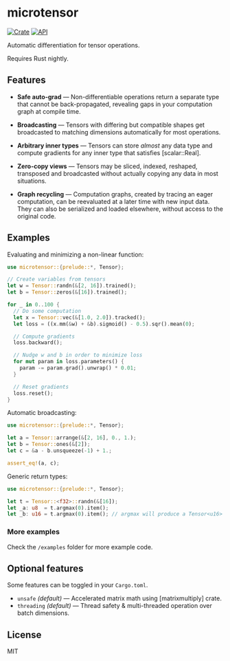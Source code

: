 # microtensor

[![Crate](https://img.shields.io/crates/v/microtensor.svg)](https://crates.io/crates/microtensor)
[![API](https://docs.rs/microtensor/badge.svg)](https://docs.rs/microtensor)

Automatic differentiation for tensor operations.

Requires Rust nightly.

## Features

- **Safe auto-grad** — Non-differentiable operations return a separate
type that cannot be back-propagated, revealing gaps in your computation graph
at compile time.

- **Broadcasting** — Tensors with differing but compatible shapes get
broadcasted to matching dimensions automatically for most operations.

- **Arbitrary inner types** — Tensors can store *almost* any data type and
compute gradients for any inner type that satisfies [scalar::Real].

- **Zero-copy views** — Tensors may be sliced, indexed, reshaped, transposed and
broadcasted without actually copying any data in most situations.

- **Graph recycling** — Computation graphs, created by tracing an eager computation,
can be reevaluated at a later time with new input data. They can also be serialized
and loaded elsewhere, without access to the original code.

## Examples

Evaluating and minimizing a non-linear function:
```rust
use microtensor::{prelude::*, Tensor};

// Create variables from tensors
let w = Tensor::randn(&[2, 16]).trained();
let b = Tensor::zeros(&[16]).trained();

for _ in 0..100 {
  // Do some computation
  let x = Tensor::vec(&[1.0, 2.0]).tracked();
  let loss = ((x.mm(&w) + &b).sigmoid() - 0.5).sqr().mean(0);

  // Compute gradients
  loss.backward();

  // Nudge w and b in order to minimize loss
  for mut param in loss.parameters() {
    param -= param.grad().unwrap() * 0.01;
  }

  // Reset gradients
  loss.reset();
}
```

Automatic broadcasting:
```rust
use microtensor::{prelude::*, Tensor};

let a = Tensor::arrange(&[2, 16], 0., 1.);
let b = Tensor::ones(&[2]);
let c = &a - b.unsqueeze(-1) + 1.;

assert_eq!(a, c);
```

Generic return types:
```rust
use microtensor::{prelude::*, Tensor};

let t = Tensor::<f32>::randn(&[16]);
let _a: u8  = t.argmax(0).item();
let _b: u16 = t.argmax(0).item(); // argmax will produce a Tensor<u16> here
```

### More examples
Check the `/examples` folder for more example code.

## Optional features

Some features can be toggled in your `Cargo.toml`.

- `unsafe` *(default)* — Accelerated matrix math using [matrixmultiply] crate.
- `threading` *(default)* — Thread safety & multi-threaded operation over batch dimensions.

## License
MIT
